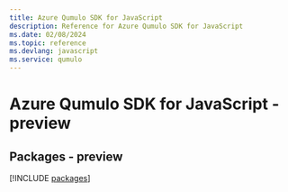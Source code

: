 ```yaml
---
title: Azure Qumulo SDK for JavaScript
description: Reference for Azure Qumulo SDK for JavaScript
ms.date: 02/08/2024
ms.topic: reference
ms.devlang: javascript
ms.service: qumulo
---
```

# Azure Qumulo SDK for JavaScript - preview
## Packages - preview
[!INCLUDE [packages](qumulo-index.md)]